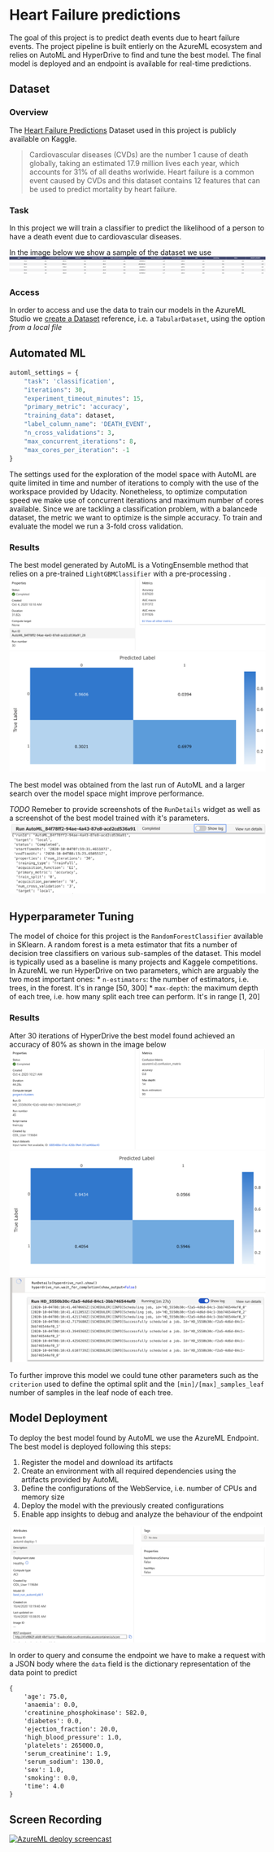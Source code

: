 # Heart Failure predictions

The goal of this project is to predict death events due to heart failure events. 
The project pipeline is built entierly on the AzureML ecosystem and relies on AutoML and HyperDrive to find and tune the best model.
The final model is deployed and an endpoint is available for real-time predictions.

## Dataset

### Overview

The [Heart Failure Predictions](https://www.kaggle.com/andrewmvd/heart-failure-clinical-data) Dataset used in this project is publicly available on Kaggle.

> Cardiovascular diseases (CVDs) are the number 1 cause of death globally, taking an estimated 17.9 million lives each year, which accounts for 31% of all deaths worlwide.
Heart failure is a common event caused by CVDs and this dataset contains 12 features that can be used to predict mortality by heart failure.

### Task

In this project we will train a classifier to predict the likelihood of a person to have a death event due to cardiovascular diseases.

In the image below we show a sample of the dataset we use
![sample data](./imgs/sample_data.png)

### Access

In order to access and use the data to train our models in the AzureML Studio we [create a Dataset](https://docs.microsoft.com/it-it/azure/machine-learning/how-to-create-register-datasets) reference, i.e. a `TabularDataset`, using the option *from a local file*

## Automated ML

```python
automl_settings = {
    "task": 'classification',
    "iterations": 30,
    "experiment_timeout_minutes": 15,
    "primary_metric": 'accuracy',
    "training_data": dataset,
    "label_column_name": 'DEATH_EVENT',
    "n_cross_validations": 3,
    "max_concurrent_iterations": 8,
    "max_cores_per_iteration": -1
}
```
The settings used for the exploration of the model space with AutoML are quite limited in time and number of iterations to comply with the use of the 
workspace provided by Udacity. Nonetheless, to optimize computation speed we make use of concurrent iterations and maximum number of cores available.
Since we are tackling a classification problem, with a balancede dataset, the metric we want to optimize is the simple accuracy.
To train and evaluate the model we run a 3-fold cross validation. 

### Results

The best model generated by AutoML is a VotingEnsemble method that relies on a pre-trained `LightGBMClassifier` with a pre-processing . 
![automl_best_model](./screenshots/automl_best_model.png)
![automl_accuracy](./screenshots/automl_accuracy.png)

The best model was obtained from the last run of AutoML and a larger search over the model space might improve performance. 

*TODO* Remeber to provide screenshots of the `RunDetails` widget as well as a screenshot of the best model trained with it's parameters.
![automl_run_details](./screenshots/automl_run_details.png)

## Hyperparameter Tuning

The model of choice for this project is the `RandomForestClassifier` available in SKlearn.
A random forest is a meta estimator that fits a number of decision tree classifiers on various sub-samples of the dataset.
This model is typically used as a baseline is many projects and Kaggele competitions.
In AzureML we run HyperDrive on two parameters, which are arguably the two most important ones:
    * `n-estimators`: the number of estimators, i.e. trees, in the forest. It's in range [50, 300]
    * `max-depth`: the maximum depth of each tree, i.e. how many split each tree can perform. It's in range [1, 20]

### Results

After 30 iterations of HyperDrive the best model found achieved an accuracy of 80% as shown in the image below
![hyperdrive_best_model](./screenshots/hyperdrive_best_model.png)
![hyperdrive_accuracy](./screenshots/hyperdrive_accuracy.png)
![hyperdrive_run_details](./screenshots/hyperdrive_run_details.png)

To further improve this model we could tune other parameters such as the `criterion` used to define the optimal split and the `[min]/[max]_samples_leaf` number
of samples in the leaf node of each tree.

## Model Deployment

To deploy the best model found by AutoML we use the AzureML Endpoint. The best model is deployed following this steps:

1. Register the model and download its artifacts
2. Create an environment with all required dependencies using the artifacts provided by AutoML
3. Define the configurations of the WebService, i.e. number of CPUs and memory size
4. Deploy the model with the previously created configurations
5. Enable app insights to debug and analyze the behaviour of the endpoint

![deployed_model](./screenshots/deployed_model.png)

In order to query and consume the endpoint we have to make a request with a JSON body where the `data` field is the dictionary representation of the data point
to predict
```
{
    'age': 75.0, 
    'anaemia': 0.0, 
    'creatinine_phosphokinase': 582.0, 
    'diabetes': 0.0, 
    'ejection_fraction': 20.0, 
    'high_blood_pressure': 1.0, 
    'platelets': 265000.0, 
    'serum_creatinine': 1.9, 
    'serum_sodium': 130.0, 
    'sex': 1.0, 
    'smoking': 0.0, 
    'time': 4.0
}
```

## Screen Recording

[![AzureML deploy screencast](http://i3.ytimg.com/vi/8VfUFRkeNfU/hqdefault.jpg)](https://youtu.be/8VfUFRkeNfU "Screencast deployed model")
